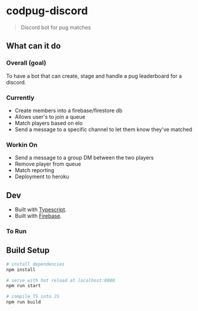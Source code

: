 # codpug-discord

> Discord bot for pug matches

## What can it do

### Overall (goal)

To have a bot that can create, stage and handle a pug leaderboard for a discord.

### Currently

- Create members into a firebase/firestore db
- Allows user's to join a queue
- Match players based on elo
- Send a message to a specific channel to let them know they've matched

### Workin On

- Send a message to a group DM between the two players
- Remove player from queue
- Match reporting
- Deployment to heroku

## Dev

- Built with [Typescript](https://www.typescriptlang.org/index.html).
- Built with [Firebase](https://firebase.google.com/).

### To Run

## Build Setup

```bash
# install dependencies
npm install

# serve with hot reload at localhost:8080
npm run start

# compile TS into JS
npm run build
```
